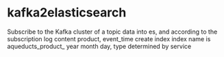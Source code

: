 kafka2elasticsearch
===================

Subscribe to the Kafka cluster of a topic data into es, and according to the subscription log content product, event_time create index index name is aqueducts_product_ year month day, type determined by service
